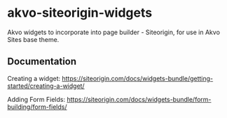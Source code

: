 # akvo-siteorigin-widgets
Akvo widgets to incorporate into page builder - Siteorigin, for use in Akvo Sites base theme. 

## Documentation
Creating a widget: 
https://siteorigin.com/docs/widgets-bundle/getting-started/creating-a-widget/

Adding Form Fields:
https://siteorigin.com/docs/widgets-bundle/form-building/form-fields/

